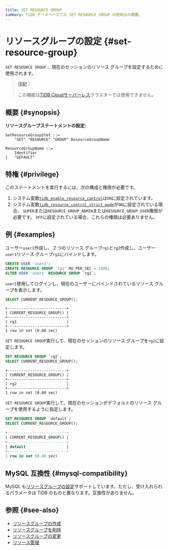 ```yaml
---
title: SET RESOURCE GROUP
summary: TiDB データベースでの SET RESOURCE GROUP の使用法の概要。
---
```


# リソースグループの設定 {#set-resource-group}

`SET RESOURCE GROUP` 、現在のセッションのリソース グループを設定するために使用されます。

> **注記：**
>
> この機能は[TiDB Cloudサーバーレス](https://docs.pingcap.com/tidbcloud/select-cluster-tier#tidb-cloud-serverless)クラスターでは使用できません。

## 概要 {#synopsis}

**リソースグループステートメントの設定:**

```ebnf+diagram
SetResourceGroupStmt ::=
    "SET" "RESOURCE" "GROUP" ResourceGroupName

ResourceGroupName ::=
    Identifier
|   "DEFAULT"
```

## 特権 {#privilege}

このステートメントを実行するには、次の構成と権限が必要です。

1.  システム変数[`tidb_enable_resource_control`](/system-variables.md#tidb_enable_resource_control-new-in-v660)は`ON`に設定されています。
2.  システム変数[`tidb_resource_control_strict_mode`](/system-variables.md#tidb_resource_control_strict_mode-new-in-v820)が`ON`に設定されている場合、 `SUPER`または`RESOURCE_GROUP_ADMIN`または`RESOURCE_GROUP_USER`権限が必要です。 `OFF`に設定されている場合、これらの権限は必要ありません。

## 例 {#examples}

ユーザー`user1`作成し、 2 つのリソース グループ`rg1`と`rg2`作成し、ユーザー`user1`リソース グループ`rg1`にバインドします。

```sql
CREATE USER 'user1';
CREATE RESOURCE GROUP 'rg1' RU_PER_SEC = 1000;
ALTER USER 'user1' RESOURCE GROUP `rg1`;
```

`user1`使用してログインし、現在のユーザーにバインドされているリソース グループを表示します。

```sql
SELECT CURRENT_RESOURCE_GROUP();
```

    +--------------------------+
    | CURRENT_RESOURCE_GROUP() |
    +--------------------------+
    | rg1                      |
    +--------------------------+
    1 row in set (0.00 sec)

`SET RESOURCE GROUP`実行して、現在のセッションのリソース グループを`rg2`に設定します。

```sql
SET RESOURCE GROUP `rg2`;
SELECT CURRENT_RESOURCE_GROUP();
```

    +--------------------------+
    | CURRENT_RESOURCE_GROUP() |
    +--------------------------+
    | rg2                      |
    +--------------------------+
    1 row in set (0.00 sec)

`SET RESOURCE GROUP`実行して、現在のセッションがデフォルトのリソース グループを使用するように指定します。

```sql
SET RESOURCE GROUP `default`;
SELECT CURRENT_RESOURCE_GROUP();
```

```sql
+--------------------------+
| CURRENT_RESOURCE_GROUP() |
+--------------------------+
| default                  |
+--------------------------+
1 row in set (0.00 sec)
```

## MySQL 互換性 {#mysql-compatibility}

MySQL も[リソースグループの設定](https://dev.mysql.com/doc/refman/8.0/en/set-resource-group.html)サポートしています。ただし、受け入れられるパラメータは TiDB のものと異なります。互換性がありません。

## 参照 {#see-also}

-   [リソースグループの作成](/sql-statements/sql-statement-create-resource-group.md)
-   [リソースグループを削除](/sql-statements/sql-statement-drop-resource-group.md)
-   [リソースグループの変更](/sql-statements/sql-statement-alter-resource-group.md)
-   [リソース管理](/tidb-resource-control.md)
